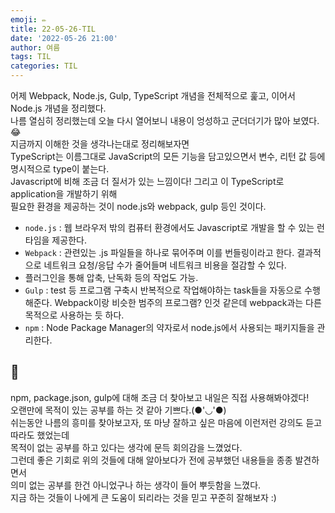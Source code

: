 ```yaml
---
emoji: ✏   
title: 22-05-26-TIL  
date: '2022-05-26 21:00'  
author: 여름  
tags: TIL  
categories: TIL
---
```



어제 Webpack, Node.js, Gulp, TypeScript 개념을 전체적으로 훑고, 이어서 Node.js 개념을 정리했다.  
나름 열심히 정리했는데 오늘 다시 열어보니 내용이 엉성하고 군더더기가 많아 보였다.😂  
지금까지 이해한 것을 생각나는대로 정리해보자면  
TypeScript는 이름그대로 JavaScript의 모든 기능을 담고있으면서 변수, 리턴 값 등에 명시적으로 type이 붙는다.  
Javascript에 비해 조금 더 질서가 있는 느낌이다! 그리고 이 TypeScript로 application을 개발하기 위해   
필요한 환경을 제공하는 것이 node.js와 webpack, gulp 등인 것이다.
- `node.js` : 웹 브라우저 밖의 컴퓨터 환경에서도 Javascript로 개발을 할 수 있는 런타임을 제공한다.
- `Webpack` : 관련있는 .js 파일들을 하나로 묶어주며 이를 번들링이라고 한다. 결과적으로 네트워크 요청/응답 수가 줄어들며 네트워크 비용을 절감할 수 있다.
- 플러그인을 통해 압축, 난독화 등의 작업도 가능.
- `Gulp` : test 등 프로그램 구축시 반복적으로 작업해야하는 task들을 자동으로 수행해준다. Webpack이랑 비슷한 범주의 프로그램? 인것 같은데 webpack과는 다른 목적으로 사용하는 듯 하다.
- `npm` : Node Package Manager의 약자로서 node.js에서 사용되는 패키지들을 관리한다. 

## 💭
npm, package.json, gulp에 대해 조금 더 찾아보고 내일은 직접 사용해봐야겠다!  
오랜만에 목적이 있는 공부를 하는 것 같아 기쁘다.(●'◡'●)  
쉬는동안 나름의 흥미를 찾아보고자, 또 마냥 잘하고 싶은 마음에 이런저런 강의도 듣고 따라도 했었는데   
목적이 없는 공부를 하고 있다는 생각에 문득 회의감을 느꼈었다.  
그런데 좋은 기회로 위의 것들에 대해 알아보다가 전에 공부했던 내용들을 종종 발견하면서   
의미 없는 공부를 한건 아니었구나 하는 생각이 들어 뿌듯함을 느꼈다.   
지금 하는 것들이 나에게 큰 도움이 되리라는 것을 믿고 꾸준히 잘해보자 :)
